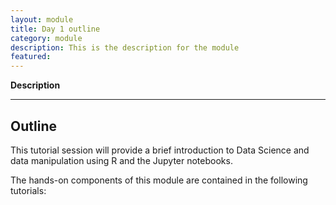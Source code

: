 ```yaml
---
layout: module
title: Day 1 outline
category: module
description: This is the description for the module
featured: 
---
```



**Description**

---

## Outline
This tutorial session will provide a brief introduction to Data Science and data manipulation using R and the Jupyter notebooks.

The hands-on components of this module are contained in the following tutorials:
